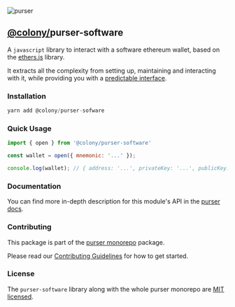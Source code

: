 ![purser](https://github.com/JoinColony/purser/blob/master/.assets/purser_200.svg)

## [@colony/](https://www.npmjs.com/org/colony)purser-software

A `javascript` library to interact with a software ethereum wallet, based on the [ethers.js](https://github.com/ethers-io/ethers.js/) library.

It extracts all the complexity from setting up, maintaining and interacting with it, while providing you with a [predictable interface](https://docs.colony.io/purser/api-wallet-object/).

### Installation
```js
yarn add @colony/purser-sofware
```

### Quick Usage
```js
import { open } from '@colony/purser-software'

const wallet = open({ mnemonic: '...' });

console.log(wallet); // { address: '...', privateKey: '...', publicKey: '...' }
```

### Documentation

You can find more in-depth description for this module's API in the [purser docs](https://docs.colony.io/purser/api-purser-software/).

### Contributing

This package is part of the [purser monorepo](https://github.com/JoinColony/purser) package.

Please read our [Contributing Guidelines](https://github.com/JoinColony/purser/blob/master/.github/CONTRIBUTING.md) for how to get started.

### License

The `purser-software` library along with the whole purser monorepo are [MIT licensed](https://github.com/JoinColony/purser/blob/master/LICENSE).
